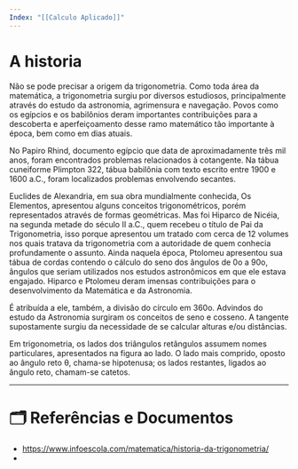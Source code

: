 ```yaml
---
Index: "[[Calculo Aplicado]]"
---
```

# A historia 
Não se pode precisar a origem da trigonometria. Como toda área da matemática, a
trigonometria surgiu por diversos estudiosos, principalmente através do estudo da
astronomia, agrimensura e navegação. Povos como os egípcios e os babilônios deram
importantes contribuições para a descoberta e aperfeiçoamento desse ramo matemático tão
importante à época, bem como em dias atuais.

No Papiro Rhind, documento egípcio que data de aproximadamente três mil anos, foram
encontrados problemas relacionados à cotangente. Na tábua cuneiforme Plimpton 322, tábua
babilônia com texto escrito entre 1900 e 1600 a.C., foram localizados problemas
envolvendo secantes.

Euclides de Alexandria, em sua obra mundialmente conhecida, Os Elementos, apresentou
alguns conceitos trigonométricos, porém representados através de formas geométricas. Mas
foi Hiparco de Nicéia, na segunda metade do século II a.C., quem recebeu o título de Pai da
Trigonometria, isso porque apresentou um tratado com cerca de 12 volumes nos quais tratava
da trigonometria com a autoridade de quem conhecia profundamente o assunto. Ainda
naquela época, Ptolomeu apresentou sua tábua de cordas contendo o cálculo do seno dos
ângulos de 0o a 90o, ângulos que seriam utilizados nos estudos astronômicos em que ele
estava engajado. Hiparco e Ptolomeu deram imensas contribuições para o desenvolvimento
da Matemática e da Astronomia.

É atribuída a ele, também, a divisão do círculo em 360o. Advindos do estudo da Astronomia
surgiram os conceitos de seno e cosseno. A tangente supostamente surgiu da necessidade de
se calcular alturas e/ou distâncias. 

Em trigonometria, os lados dos triângulos retângulos assumem nomes particulares, apresentados na
figura ao lado. O lado mais comprido, oposto ao ângulo reto θ, chama-se hipotenusa; os lados
restantes, ligados ao ângulo reto, chamam-se catetos.

---
# 🗂️ Referências e Documentos
- https://www.infoescola.com/matematica/historia-da-trigonometria/
- 
